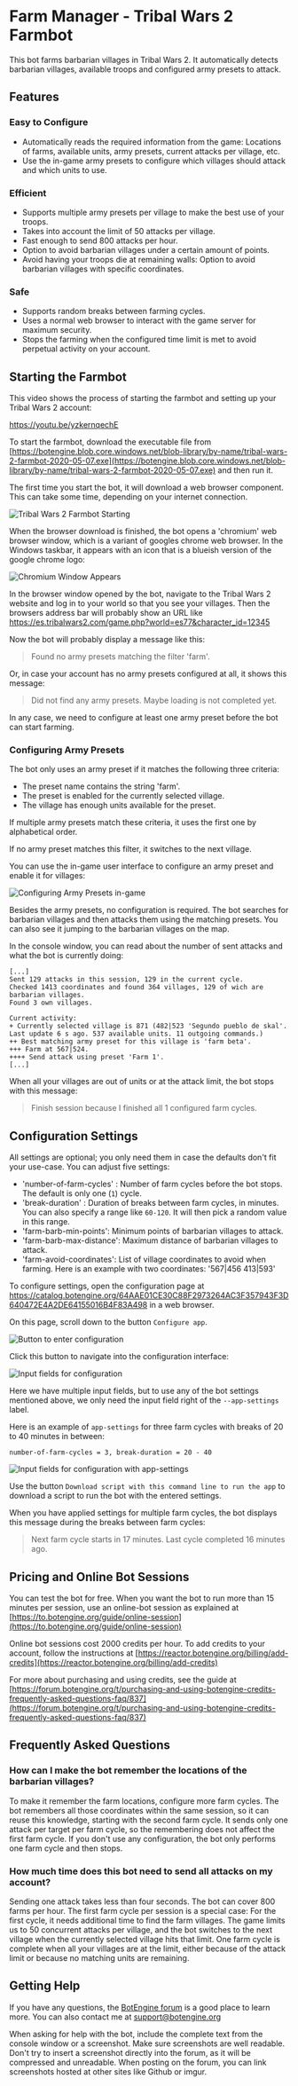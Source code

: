 # Farm Manager - Tribal Wars 2 Farmbot

This bot farms barbarian villages in Tribal Wars 2.
It automatically detects barbarian villages, available troops and configured army presets to attack.

## Features

### Easy to Configure

+ Automatically reads the required information from the game: Locations of farms, available units, army presets, current attacks per village, etc.
+ Use the in-game army presets to configure which villages should attack and which units to use.

### Efficient

+ Supports multiple army presets per village to make the best use of your troops.
+ Takes into account the limit of 50 attacks per village.
+ Fast enough to send 800 attacks per hour.
+ Option to avoid barbarian villages under a certain amount of points.
+ Avoid having your troops die at remaining walls: Option to avoid barbarian villages with specific coordinates.

### Safe

+ Supports random breaks between farming cycles.
+ Uses a normal web browser to interact with the game server for maximum security.
+ Stops the farming when the configured time limit is met to avoid perpetual activity on your account.

## Starting the Farmbot

This video shows the process of starting the farmbot and setting up your Tribal Wars 2 account:

https://youtu.be/yzkernqechE

To start the farmbot, download the executable file from [https://botengine.blob.core.windows.net/blob-library/by-name/tribal-wars-2-farmbot-2020-05-07.exe](https://botengine.blob.core.windows.net/blob-library/by-name/tribal-wars-2-farmbot-2020-05-07.exe) and then run it.

The first time you start the bot, it will download a web browser component. This can take some time, depending on your internet connection.

![Tribal Wars 2 Farmbot Starting](./image/2020-01-25.tribal-wars-2-farmbot-before-login.png)

When the browser download is finished, the bot opens a 'chromium' web browser window, which is a variant of googles chrome web browser. In the Windows taskbar, it appears with an icon that is a blueish version of the google chrome logo:

![Chromium Window Appears](./image/2020-01-25.tribal-wars-2-farmbot-chromium-taskbar.png)

In the browser window opened by the bot, navigate to the Tribal Wars 2 website and log in to your world so that you see your villages.
Then the browsers address bar will probably show an URL like https://es.tribalwars2.com/game.php?world=es77&character_id=12345

Now the bot will probably display a message like this:

> Found no army presets matching the filter 'farm'.

Or, in case your account has no army presets configured at all, it shows this message:

> Did not find any army presets. Maybe loading is not completed yet.

In any case, we need to configure at least one army preset before the bot can start farming.

### Configuring Army Presets

The bot only uses an army preset if it matches the following three criteria:

+ The preset name contains the string 'farm'.
+ The preset is enabled for the currently selected village.
+ The village has enough units available for the preset.

If multiple army presets match these criteria, it uses the first one by alphabetical order.

If no army preset matches this filter, it switches to the next village.

You can use the in-game user interface to configure an army preset and enable it for villages:

![Configuring Army Presets in-game](./image/2020-01-25.tribal-wars-2-farmbot-configure-army-preset.png)

Besides the army presets, no configuration is required.
The bot searches for barbarian villages and then attacks them using the matching presets. You can also see it jumping to the barbarian villages on the map.

In the console window, you can read about the number of sent attacks and what the bot is currently doing:

```text
[...]
Sent 129 attacks in this session, 129 in the current cycle.
Checked 1413 coordinates and found 364 villages, 129 of wich are barbarian villages.
Found 3 own villages.

Current activity:  
+ Currently selected village is 871 (482|523 'Segundo pueblo de skal'. Last update 6 s ago. 537 available units. 11 outgoing commands.)
++ Best matching army preset for this village is 'farm beta'.
+++ Farm at 567|524.
++++ Send attack using preset 'Farm 1'.
[...]
```

When all your villages are out of units or at the attack limit, the bot stops with this message:

> Finish session because I finished all 1 configured farm cycles.

## Configuration Settings

All settings are optional; you only need them in case the defaults don't fit your use-case.
You can adjust five settings:

+ 'number-of-farm-cycles' : Number of farm cycles before the bot stops. The default is only one (`1`) cycle.
+ 'break-duration' : Duration of breaks between farm cycles, in minutes. You can also specify a range like `60-120`. It will then pick a random value in this range.
+ 'farm-barb-min-points': Minimum points of barbarian villages to attack.
+ 'farm-barb-max-distance': Maximum distance of barbarian villages to attack.
+ 'farm-avoid-coordinates': List of village coordinates to avoid when farming. Here is an example with two coordinates: '567|456 413|593'

To configure settings, open the configuration page at https://catalog.botengine.org/64AAE01CE30C88F2973264AC3F357943F3D640472E4A2DE64155016B4F83A498 in a web browser.

On this page, scroll down to the button `Configure app`.

![Button to enter configuration](./image/2020-04-20-catalog-tribal-wars-2-farmbot-configure-app-button.png)

Click this button to navigate into the configuration interface:

![Input fields for configuration](./image/2020-04-20-catalog-tribal-wars-2-farmbot-configure-app-form.png)

Here we have multiple input fields, but to use any of the bot settings mentioned above, we only need the input field right of the `--app-settings` label.

Here is an example of `app-settings` for three farm cycles with breaks of 20 to 40 minutes in between:

```text
number-of-farm-cycles = 3, break-duration = 20 - 40
```

![Input fields for configuration with app-settings](./image/2020-04-20-catalog-tribal-wars-2-farmbot-configure-app-form-with-settings.png)

Use the button `Download script with this command line to run the app` to download a script to run the bot with the entered settings.

When you have applied settings for multiple farm cycles, the bot displays this message during the breaks between farm cycles:

> Next farm cycle starts in 17 minutes. Last cycle completed 16 minutes ago. 

## Pricing and Online Bot Sessions

You can test the bot for free. When you want the bot to run more than 15 minutes per session, use an online-bot session as explained at [https://to.botengine.org/guide/online-session](https://to.botengine.org/guide/online-session)

Online bot sessions cost 2000 credits per hour. To add credits to your account, follow the instructions at [https://reactor.botengine.org/billing/add-credits](https://reactor.botengine.org/billing/add-credits)

For more about purchasing and using credits, see the guide at [https://forum.botengine.org/t/purchasing-and-using-botengine-credits-frequently-asked-questions-faq/837](https://forum.botengine.org/t/purchasing-and-using-botengine-credits-frequently-asked-questions-faq/837)

## Frequently Asked Questions

### How can I make the bot remember the locations of the barbarian villages?

To make it remember the farm locations, configure more farm cycles. The bot remembers all those coordinates within the same session, so it can reuse this knowledge, starting with the second farm cycle. It sends only one attack per target per farm cycle, so the remembering does not affect the first farm cycle. If you don't use any configuration, the bot only performs one farm cycle and then stops.

### How much time does this bot need to send all attacks on my account?

Sending one attack takes less than four seconds. The bot can cover 800 farms per hour. The first farm cycle per session is a special case: For the first cycle, it needs additional time to find the farm villages. The game limits us to 50 concurrent attacks per village, and the bot switches to the next village when the currently selected village hits that limit. One farm cycle is complete when all your villages are at the limit, either because of the attack limit or because no matching units are remaining.


## Getting Help

If you have any questions, the [BotEngine forum](https://forum.botengine.org) is a good place to learn more. You can also contact me at [support@botengine.org](mailto:support@botengine.org?subject=Tribal%20Wars%202%20Farmbot%20-%20your%20issue%20here)

When asking for help with the bot, include the complete text from the console window or a screenshot. Make sure screenshots are well readable. Don't try to insert a screenshot directly into the forum, as it will be compressed and unreadable. When posting on the forum, you can link screenshots hosted at other sites like Github or imgur.
